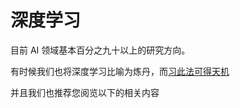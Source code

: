 # 深度学习

目前 AI 领域基本百分之九十以上的研究方向。

有时候我们也将深度学习比喻为炼丹，而[习此法可得天机](https://zhuanlan.zhihu.com/p/23781756)

并且我们也推荐您阅览以下的相关内容
